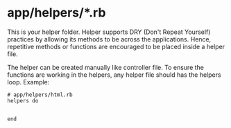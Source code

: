 app/helpers/*.rb
=================
This is your helper folder. Helper supports DRY (Don't Repeat Yourself) practices by allowing its methods
to be across the applications. Hence, repetitive methods or functions are encouraged to be placed inside
a helper file.

The helper can be created manually like controller file. To ensure the functions are working in the helpers,
any helper file should has the helpers loop. Example:
```
# app/helpers/html.rb
helpers do


end
```